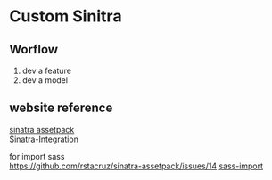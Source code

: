 # Custom Sinitra

## Worflow

1. dev a feature
2. dev a model

## website reference

[sinatra assetpack](https://github.com/rstacruz/sinatra-assetpack) <br/>
[Sinatra-Integration](https://github.com/chriseppstein/compass/wiki/Sinatra-Integration)

for import sass <br/>
https://github.com/rstacruz/sinatra-assetpack/issues/14
[sass-import](https://github.com/rstacruz/sinatra-assetpack/issues/14)

